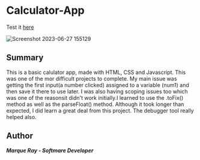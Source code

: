 # Calculator-App

Test it [here](https://mray2k4.github.io/Calculator-App/)

![Screenshot 2023-06-27 155129](https://github.com/Mray2k4/Calculator-App/assets/99221965/92dac0d7-e024-4e48-ab1c-cecdce3c9868)

## Summary
This is a basic calulator app, made with HTML, CSS and Javascript. This was one of the mor difficult projects to complete. My main issue was getting the first input(a number clicked) assigned to a variable (num1) and then save it there to use later. I was also having scoping issues too which was one of the reasonsit didn't work initially.I learned to use the .toFix() method as well as the parseFloat() method. Although it took longer than expected, I did learn a great deal from this project. The debugger tool really helped also.

## Author
***Marque Ray - Softmare Developer***
